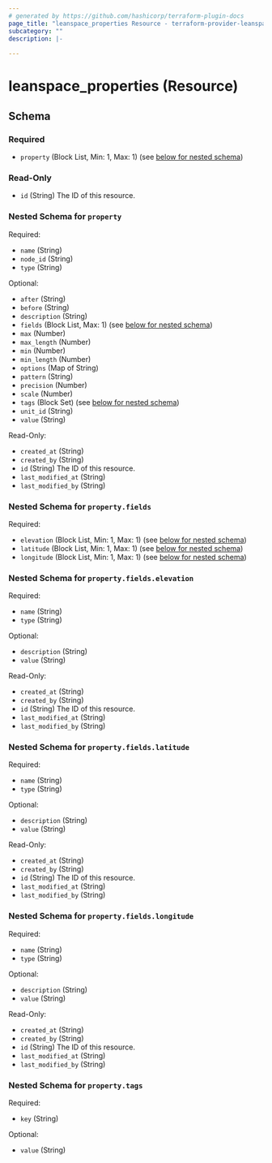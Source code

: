 ```yaml
---
# generated by https://github.com/hashicorp/terraform-plugin-docs
page_title: "leanspace_properties Resource - terraform-provider-leanspace"
subcategory: ""
description: |-
  
---
```


# leanspace_properties (Resource)





<!-- schema generated by tfplugindocs -->
## Schema

### Required

- `property` (Block List, Min: 1, Max: 1) (see [below for nested schema](#nestedblock--property))

### Read-Only

- `id` (String) The ID of this resource.

<a id="nestedblock--property"></a>
### Nested Schema for `property`

Required:

- `name` (String)
- `node_id` (String)
- `type` (String)

Optional:

- `after` (String)
- `before` (String)
- `description` (String)
- `fields` (Block List, Max: 1) (see [below for nested schema](#nestedblock--property--fields))
- `max` (Number)
- `max_length` (Number)
- `min` (Number)
- `min_length` (Number)
- `options` (Map of String)
- `pattern` (String)
- `precision` (Number)
- `scale` (Number)
- `tags` (Block Set) (see [below for nested schema](#nestedblock--property--tags))
- `unit_id` (String)
- `value` (String)

Read-Only:

- `created_at` (String)
- `created_by` (String)
- `id` (String) The ID of this resource.
- `last_modified_at` (String)
- `last_modified_by` (String)

<a id="nestedblock--property--fields"></a>
### Nested Schema for `property.fields`

Required:

- `elevation` (Block List, Min: 1, Max: 1) (see [below for nested schema](#nestedblock--property--fields--elevation))
- `latitude` (Block List, Min: 1, Max: 1) (see [below for nested schema](#nestedblock--property--fields--latitude))
- `longitude` (Block List, Min: 1, Max: 1) (see [below for nested schema](#nestedblock--property--fields--longitude))

<a id="nestedblock--property--fields--elevation"></a>
### Nested Schema for `property.fields.elevation`

Required:

- `name` (String)
- `type` (String)

Optional:

- `description` (String)
- `value` (String)

Read-Only:

- `created_at` (String)
- `created_by` (String)
- `id` (String) The ID of this resource.
- `last_modified_at` (String)
- `last_modified_by` (String)


<a id="nestedblock--property--fields--latitude"></a>
### Nested Schema for `property.fields.latitude`

Required:

- `name` (String)
- `type` (String)

Optional:

- `description` (String)
- `value` (String)

Read-Only:

- `created_at` (String)
- `created_by` (String)
- `id` (String) The ID of this resource.
- `last_modified_at` (String)
- `last_modified_by` (String)


<a id="nestedblock--property--fields--longitude"></a>
### Nested Schema for `property.fields.longitude`

Required:

- `name` (String)
- `type` (String)

Optional:

- `description` (String)
- `value` (String)

Read-Only:

- `created_at` (String)
- `created_by` (String)
- `id` (String) The ID of this resource.
- `last_modified_at` (String)
- `last_modified_by` (String)



<a id="nestedblock--property--tags"></a>
### Nested Schema for `property.tags`

Required:

- `key` (String)

Optional:

- `value` (String)


